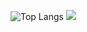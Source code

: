 
![Top Langs](https://github-readme-stats.vercel.app/api/top-langs/?username=NeonGamer&theme=radical&title_color=8E2DE2&text_color=fff) <img src="https://github-readme-stats.vercel.app/api?username=NeonGamer&show_icons=true&theme=radical&title_color=8E2DE2&text_color=fff&icon_color=8E2DE2"> 

